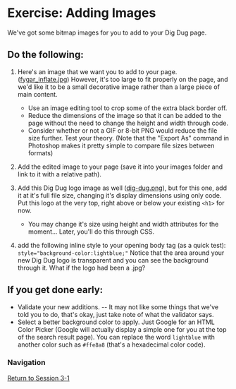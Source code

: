# Exercise: Adding Images 

We've got some bitmap images for you to add to your Dig Dug page.  

## Do the following:

1. Here's an image that we want you to add to your page. ([fygar_inflate.jpg](fygar_inflate.jpg)) However, it's too large to fit properly on the page, and we'd like it to be a small decorative image rather than a large piece of main content.
    - Use an image editing tool to crop some of the extra black border off.
    - Reduce the dimensions of the image so that it can be added to the page without the need to change the height and width through code.
    - Consider whether or not a GIF or 8-bit PNG would reduce the file size further.  Test your theory.  (Note that the "Export As" command in Photoshop makes it pretty simple to compare file sizes between formats)
    
1. Add the edited image to your page (save it into your images folder and link to it with a relative path).

1. Add this Dig Dug logo image as well ([dig-dug.png](dig-dug.png)), but for this one, add it at it's full file size, changing it's display dimensions using only code.  Put this logo at the very top, right above or below your existing `<h1>` for now.
    - You may change it's size using height and width attributes for the moment... Later, you'll do this through CSS.

1. add the following inline style to your opening body tag (as a quick test):  `style="background-color:lightblue;"`  Notice that the area around your new Dig Dug logo is transparent and you can see the background through it.  What if the logo had been a .jpg?

## If you get done early:

- Validate your new additions. -- It may not like some things that we've told you to do, that's okay, just take note of what the validator says.
- Select a better background color to apply.  Just Google for an HTML Color Picker (Google will actually display a simple one for you at the top of the search result page).  You can replace the word `lightblue` with another color such as `#ffe8a8` (that's a hexadecimal color code).


### Navigation
[Return to Session 3-1](../sessions/3-1.md)


